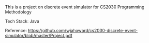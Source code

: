This is a project on discrete event simulator for CS2030 Programming Methodology

Tech Stack: Java

Reference: https://github.com/wjahoward/cs2030-discrete-event-simulator/blob/master/Project.pdf
